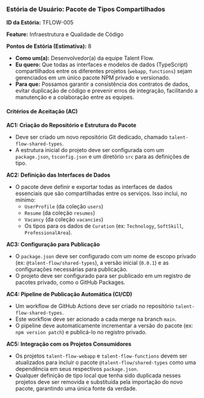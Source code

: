 ### **Estória de Usuário: Pacote de Tipos Compartilhados**

**ID da Estória:** TFLOW-005

**Feature:** Infraestrutura e Qualidade de Código

**Pontos de Estória (Estimativa):** 8

- **Como um(a):** Desenvolvedor(a) da equipe Talent Flow.
- **Eu quero:** Que todas as interfaces e modelos de dados (TypeScript) compartilhados entre os diferentes projetos (`webapp`, `functions`) sejam gerenciados em um único pacote NPM privado e versionado.
- **Para que:** Possamos garantir a consistência dos contratos de dados, evitar duplicação de código e prevenir erros de integração, facilitando a manutenção e a colaboração entre as equipes.

#### **Critérios de Aceitação (AC)**

**AC1: Criação do Repositório e Estrutura do Pacote**

- Deve ser criado um novo repositório Git dedicado, chamado `talent-flow-shared-types`.
- A estrutura inicial do projeto deve ser configurada com um `package.json`, `tsconfig.json` e um diretório `src` para as definições de tipo.

**AC2: Definição das Interfaces de Dados**

- O pacote deve definir e exportar todas as interfaces de dados essenciais que são compartilhadas entre os serviços. Isso inclui, no mínimo:
    - `UserProfile` (da coleção `users`)
    - `Resume` (da coleção `resumes`)
    - `Vacancy` (da coleção `vacancies`)
    - Os tipos para os dados de `Curation` (ex: `Technology`, `SoftSkill`, `ProfessionalArea`).

**AC3: Configuração para Publicação**

- O `package.json` deve ser configurado com um nome de escopo privado (ex: `@talent-flow/shared-types`), a versão inicial (`0.0.1`) e as configurações necessárias para publicação.
- O projeto deve ser configurado para ser publicado em um registro de pacotes privado, como o GitHub Packages.

**AC4: Pipeline de Publicação Automática (CI/CD)**

- Um workflow de GitHub Actions deve ser criado no repositório `talent-flow-shared-types`.
- Este workflow deve ser acionado a cada merge na branch `main`.
- O pipeline deve automaticamente incrementar a versão do pacote (ex: `npm version patch`) e publicá-lo no registro privado.

**AC5: Integração com os Projetos Consumidores**

- Os projetos `talent-flow-webapp` e `talent-flow-functions` devem ser atualizados para incluir o pacote `@talent-flow/shared-types` como uma dependência em seus respectivos `package.json`.
- Qualquer definição de tipo local que tenha sido duplicada nesses projetos deve ser removida e substituída pela importação do novo pacote, garantindo uma única fonte da verdade.